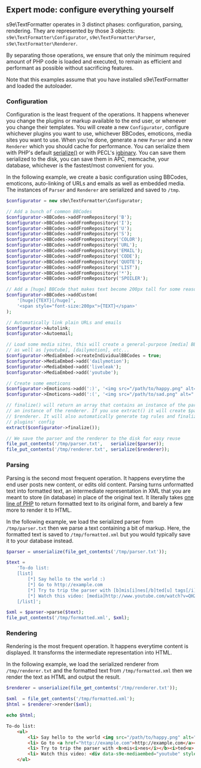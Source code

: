 ## Expert mode: configure everything yourself

s9e\TextFormatter operates in 3 distinct phases: configuration, parsing, rendering.
They are represented by those 3 objects: `s9e\TextFormatter\Configurator`, `s9e\TextFormatter\Parser`, `s9e\TextFormatter\Renderer`.

By separating those operations, we ensure that only the minimum required amount of PHP code is loaded and executed, to remain as efficient and performant as possible without sacrificing features.

Note that this examples assume that you have installed s9e\TextFormatter and loaded the autoloader.

### Configuration

Configuration is the least frequent of the operations. It happens whenever you change the plugins or markup available to the end user, or whenever you change their templates. You will create a new `Configurator`, configure whichever plugins you want to use, whichever BBCodes, emoticons, media sites you want to use. When you're done, generate a new `Parser` and a new `Renderer` which you should cache for performance. You can serialize them with PHP's default [serialize()](http://php.net/manual/en/function.serialize.php) or with PECL's [igbinary](http://pecl.php.net/package/igbinary). You can save them serialized to the disk, you can save them in APC, memcache, your database, whichever is the fastest/most convenient for you.

In the following example, we create a basic configuration using BBCodes, emoticons, auto-linking of URLs and emails as well as embedded media. The instances of `Parser` and `Renderer` are serialized and saved to `/tmp`.

```php
$configurator = new s9e\TextFormatter\Configurator;

// Add a bunch of common BBCodes
$configurator->BBCodes->addFromRepository('B');
$configurator->BBCodes->addFromRepository('I');
$configurator->BBCodes->addFromRepository('U');
$configurator->BBCodes->addFromRepository('S');
$configurator->BBCodes->addFromRepository('COLOR');
$configurator->BBCodes->addFromRepository('URL');
$configurator->BBCodes->addFromRepository('EMAIL');
$configurator->BBCodes->addFromRepository('CODE');
$configurator->BBCodes->addFromRepository('QUOTE');
$configurator->BBCodes->addFromRepository('LIST');
$configurator->BBCodes->addFromRepository('*');
$configurator->BBCodes->addFromRepository('SPOILER');

// Add a [huge] BBCode that makes text become 200px tall for some reason
$configurator->BBCodes->addCustom(
	'[huge]{TEXT}[/huge]',
	'<span style="font-size:200px">{TEXT}</span>'
);

// Automatically link plain URLs and emails
$configurator->Autolink;
$configurator->Autoemail;

// Load some media sites, this will create a general-purpose [media] BBCode,
// as well as [youtube], [dailymotion], etc...
$configurator->MediaEmbed->createIndividualBBCodes = true;
$configurator->MediaEmbed->add('dailymotion');
$configurator->MediaEmbed->add('liveleak');
$configurator->MediaEmbed->add('youtube');

// Create some emoticons
$configurator->Emoticons->add(':)', '<img src="/path/to/happy.png" alt=":)" title="Happy" />');
$configurator->Emoticons->add(':(', '<img src="/path/to/sad.png" alt=":(" title="Sad" />');

// finalize() will return an array that contains an instance of the parser and
// an instance of the renderer. If you use extract() it will create $parser and
// $renderer. It will also automatically generate tag rules and finalize the
// plugins' config
extract($configurator->finalize());

// We save the parser and the renderer to the disk for easy reuse
file_put_contents('/tmp/parser.txt',   serialize($parser));
file_put_contents('/tmp/renderer.txt', serialize($renderer));
```

### Parsing

Parsing is the second most frequent operation. It happens everytime the end user posts new content, or edits old content. Parsing turns unformatted text into formatted text, an intermediate representation in XML that you are meant to store (in database) in place of the original text. It literally takes [one line of PHP](https://github.com/s9e/TextFormatter/blob/master/src/Unparser.php#L22) to return formatted text to its original form, and barely a few more to render it to HTML.

In the following example, we load the serialized parser from `/tmp/parser.txt` then we parse a text containing a bit of markup. Here, the formatted text is saved to `/tmp/formatted.xml` but you would typically save it to your database instead.

```php
$parser = unserialize(file_get_contents('/tmp/parser.txt'));

$text =
	'To-do list:
	[list]
		[*] Say hello to the world :)
		[*] Go to http://example.com
		[*] Try to trip the parser with [b]mis[i]nes[/b]ted[u] tags[/i][/u]
		[*] Watch this video: [media]http://www.youtube.com/watch?v=QH2-TGUlwu4[/media]
	[/list]';

$xml = $parser->parse($text);
file_put_contents('/tmp/formatted.xml', $xml);
```

### Rendering

Rendering is the most frequent operation. It happens everytime content is displayed. It transforms the intermediate representation into HTML.

In the following example, we load the serialized renderer from `/tmp/renderer.txt` and the formatted text from `/tmp/formatted.xml` then we render the text as HTML and output the result.

```php
$renderer = unserialize(file_get_contents('/tmp/renderer.txt'));

$xml  = file_get_contents('/tmp/formatted.xml');
$html = $renderer->render($xml);

echo $html;
```
```html
To-do list:
	<ul>
		<li> Say hello to the world <img src="/path/to/happy.png" alt=":)" title="Happy"></li>
		<li> Go to <a href="http://example.com">http://example.com</a></li>
		<li> Try to trip the parser with <b>mis<i>nes</i></b><i>ted<u> tags</u></i></li>
		<li> Watch this video: <div data-s9e-mediaembed="youtube" style="display:inline-block;width:100%;max-width:640px"><div style="overflow:hidden;position:relative;padding-bottom:56.25%"><iframe allowfullscreen="" scrolling="no" style="background:url(https://i.ytimg.com/vi/QH2-TGUlwu4/hqdefault.jpg) 50% 50% / cover;border:0;height:100%;left:0;position:absolute;width:100%" src="//www.youtube.com/embed/QH2-TGUlwu4"></iframe></div></div></li>
	</ul>
```
